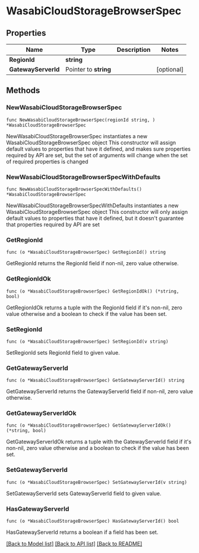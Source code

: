 # WasabiCloudStorageBrowserSpec

## Properties

Name | Type | Description | Notes
------------ | ------------- | ------------- | -------------
**RegionId** | **string** |  | 
**GatewayServerId** | Pointer to **string** |  | [optional] 

## Methods

### NewWasabiCloudStorageBrowserSpec

`func NewWasabiCloudStorageBrowserSpec(regionId string, ) *WasabiCloudStorageBrowserSpec`

NewWasabiCloudStorageBrowserSpec instantiates a new WasabiCloudStorageBrowserSpec object
This constructor will assign default values to properties that have it defined,
and makes sure properties required by API are set, but the set of arguments
will change when the set of required properties is changed

### NewWasabiCloudStorageBrowserSpecWithDefaults

`func NewWasabiCloudStorageBrowserSpecWithDefaults() *WasabiCloudStorageBrowserSpec`

NewWasabiCloudStorageBrowserSpecWithDefaults instantiates a new WasabiCloudStorageBrowserSpec object
This constructor will only assign default values to properties that have it defined,
but it doesn't guarantee that properties required by API are set

### GetRegionId

`func (o *WasabiCloudStorageBrowserSpec) GetRegionId() string`

GetRegionId returns the RegionId field if non-nil, zero value otherwise.

### GetRegionIdOk

`func (o *WasabiCloudStorageBrowserSpec) GetRegionIdOk() (*string, bool)`

GetRegionIdOk returns a tuple with the RegionId field if it's non-nil, zero value otherwise
and a boolean to check if the value has been set.

### SetRegionId

`func (o *WasabiCloudStorageBrowserSpec) SetRegionId(v string)`

SetRegionId sets RegionId field to given value.


### GetGatewayServerId

`func (o *WasabiCloudStorageBrowserSpec) GetGatewayServerId() string`

GetGatewayServerId returns the GatewayServerId field if non-nil, zero value otherwise.

### GetGatewayServerIdOk

`func (o *WasabiCloudStorageBrowserSpec) GetGatewayServerIdOk() (*string, bool)`

GetGatewayServerIdOk returns a tuple with the GatewayServerId field if it's non-nil, zero value otherwise
and a boolean to check if the value has been set.

### SetGatewayServerId

`func (o *WasabiCloudStorageBrowserSpec) SetGatewayServerId(v string)`

SetGatewayServerId sets GatewayServerId field to given value.

### HasGatewayServerId

`func (o *WasabiCloudStorageBrowserSpec) HasGatewayServerId() bool`

HasGatewayServerId returns a boolean if a field has been set.


[[Back to Model list]](../README.md#documentation-for-models) [[Back to API list]](../README.md#documentation-for-api-endpoints) [[Back to README]](../README.md)


